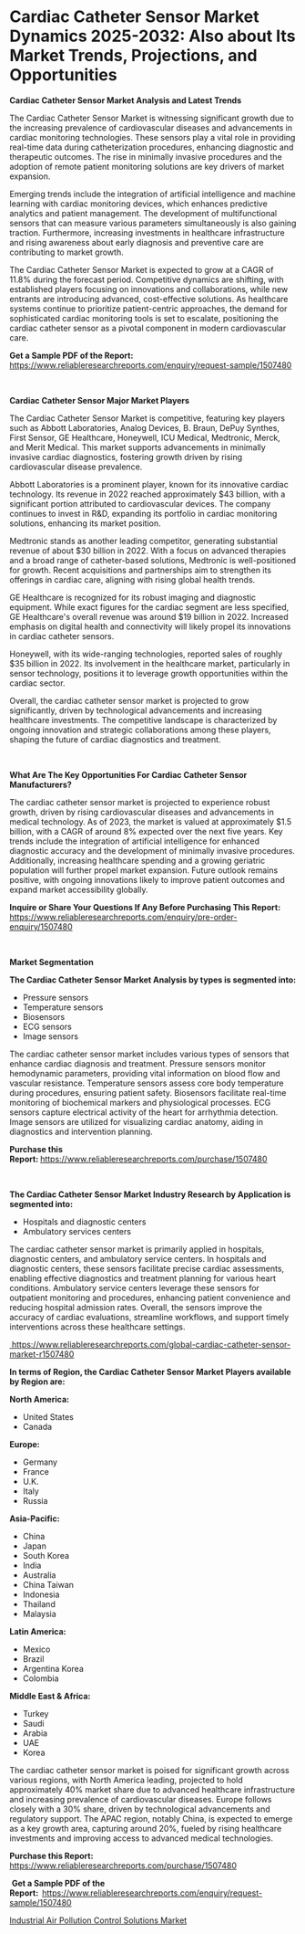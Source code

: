<p><h1>Cardiac Catheter Sensor Market Dynamics 2025-2032: Also about Its Market Trends, Projections, and Opportunities</h1></p><p><strong>Cardiac Catheter Sensor Market Analysis and Latest Trends</strong></p>
<p><p>The Cardiac Catheter Sensor Market is witnessing significant growth due to the increasing prevalence of cardiovascular diseases and advancements in cardiac monitoring technologies. These sensors play a vital role in providing real-time data during catheterization procedures, enhancing diagnostic and therapeutic outcomes. The rise in minimally invasive procedures and the adoption of remote patient monitoring solutions are key drivers of market expansion.</p><p>Emerging trends include the integration of artificial intelligence and machine learning with cardiac monitoring devices, which enhances predictive analytics and patient management. The development of multifunctional sensors that can measure various parameters simultaneously is also gaining traction. Furthermore, increasing investments in healthcare infrastructure and rising awareness about early diagnosis and preventive care are contributing to market growth.</p><p>The Cardiac Catheter Sensor Market is expected to grow at a CAGR of 11.8% during the forecast period. Competitive dynamics are shifting, with established players focusing on innovations and collaborations, while new entrants are introducing advanced, cost-effective solutions. As healthcare systems continue to prioritize patient-centric approaches, the demand for sophisticated cardiac monitoring tools is set to escalate, positioning the cardiac catheter sensor as a pivotal component in modern cardiovascular care.</p></p>
<p><strong>Get a Sample PDF of the Report:&nbsp;</strong> <a href="https://www.reliableresearchreports.com/enquiry/request-sample/1507480?utm_campaign=2652&utm_medium=2&utm_source=Github&utm_content=ia&utm_term=23032025&utm_id=cardiac-catheter-sensor">https://www.reliableresearchreports.com/enquiry/request-sample/1507480</a></p>
<p>&nbsp;</p>
<p><strong>Cardiac Catheter Sensor Major Market Players</strong></p>
<p><p>The Cardiac Catheter Sensor Market is competitive, featuring key players such as Abbott Laboratories, Analog Devices, B. Braun, DePuy Synthes, First Sensor, GE Healthcare, Honeywell, ICU Medical, Medtronic, Merck, and Merit Medical. This market supports advancements in minimally invasive cardiac diagnostics, fostering growth driven by rising cardiovascular disease prevalence.</p><p>Abbott Laboratories is a prominent player, known for its innovative cardiac technology. Its revenue in 2022 reached approximately $43 billion, with a significant portion attributed to cardiovascular devices. The company continues to invest in R&D, expanding its portfolio in cardiac monitoring solutions, enhancing its market position.</p><p>Medtronic stands as another leading competitor, generating substantial revenue of about $30 billion in 2022. With a focus on advanced therapies and a broad range of catheter-based solutions, Medtronic is well-positioned for growth. Recent acquisitions and partnerships aim to strengthen its offerings in cardiac care, aligning with rising global health trends.</p><p>GE Healthcare is recognized for its robust imaging and diagnostic equipment. While exact figures for the cardiac segment are less specified, GE Healthcare's overall revenue was around $19 billion in 2022. Increased emphasis on digital health and connectivity will likely propel its innovations in cardiac catheter sensors.</p><p>Honeywell, with its wide-ranging technologies, reported sales of roughly $35 billion in 2022. Its involvement in the healthcare market, particularly in sensor technology, positions it to leverage growth opportunities within the cardiac sector.</p><p>Overall, the cardiac catheter sensor market is projected to grow significantly, driven by technological advancements and increasing healthcare investments. The competitive landscape is characterized by ongoing innovation and strategic collaborations among these players, shaping the future of cardiac diagnostics and treatment.</p></p>
<p>&nbsp;</p>
<p><strong>What Are The Key Opportunities For Cardiac Catheter Sensor Manufacturers?</strong></p>
<p><p>The cardiac catheter sensor market is projected to experience robust growth, driven by rising cardiovascular diseases and advancements in medical technology. As of 2023, the market is valued at approximately $1.5 billion, with a CAGR of around 8% expected over the next five years. Key trends include the integration of artificial intelligence for enhanced diagnostic accuracy and the development of minimally invasive procedures. Additionally, increasing healthcare spending and a growing geriatric population will further propel market expansion. Future outlook remains positive, with ongoing innovations likely to improve patient outcomes and expand market accessibility globally.</p></p>
<p><strong>Inquire or Share Your Questions If Any Before Purchasing This Report:</strong> <a href="https://www.reliableresearchreports.com/enquiry/pre-order-enquiry/1507480?utm_campaign=2652&utm_medium=2&utm_source=Github&utm_content=ia&utm_term=23032025&utm_id=cardiac-catheter-sensor">https://www.reliableresearchreports.com/enquiry/pre-order-enquiry/1507480</a></p>
<p>&nbsp;</p>
<p><strong>Market Segmentation</strong></p>
<p><strong>The Cardiac Catheter Sensor Market Analysis by types is segmented into:</strong></p>
<p><ul><li>Pressure sensors</li><li>Temperature sensors</li><li>Biosensors</li><li>ECG sensors</li><li>Image sensors</li></ul></p>
<p><p>The cardiac catheter sensor market includes various types of sensors that enhance cardiac diagnosis and treatment. Pressure sensors monitor hemodynamic parameters, providing vital information on blood flow and vascular resistance. Temperature sensors assess core body temperature during procedures, ensuring patient safety. Biosensors facilitate real-time monitoring of biochemical markers and physiological processes. ECG sensors capture electrical activity of the heart for arrhythmia detection. Image sensors are utilized for visualizing cardiac anatomy, aiding in diagnostics and intervention planning.</p></p>
<p><strong>Purchase this Report:&nbsp;</strong><a href="https://www.reliableresearchreports.com/purchase/1507480?utm_campaign=2652&utm_medium=2&utm_source=Github&utm_content=ia&utm_term=23032025&utm_id=cardiac-catheter-sensor">https://www.reliableresearchreports.com/purchase/1507480</a></p>
<p>&nbsp;</p>
<p><strong>The Cardiac Catheter Sensor Market Industry Research by Application is segmented into:</strong></p>
<p><ul><li>Hospitals and diagnostic centers</li><li>Ambulatory services centers</li></ul></p>
<p><p>The cardiac catheter sensor market is primarily applied in hospitals, diagnostic centers, and ambulatory service centers. In hospitals and diagnostic centers, these sensors facilitate precise cardiac assessments, enabling effective diagnostics and treatment planning for various heart conditions. Ambulatory service centers leverage these sensors for outpatient monitoring and procedures, enhancing patient convenience and reducing hospital admission rates. Overall, the sensors improve the accuracy of cardiac evaluations, streamline workflows, and support timely interventions across these healthcare settings.</p></p>
<p><a href="https://www.reliableresearchreports.com/global-cardiac-catheter-sensor-market-r1507480?utm_campaign=2652&utm_medium=2&utm_source=Github&utm_content=ia&utm_term=23032025&utm_id=cardiac-catheter-sensor">&nbsp;https://www.reliableresearchreports.com/global-cardiac-catheter-sensor-market-r1507480</a></p>
<p><strong>In terms of Region, the Cardiac Catheter Sensor Market Players available by Region are:</strong></p>
<p>
    <p> <strong> North America: </strong>
        <ul>
            <li>United States</li>
            <li>Canada</li>
        </ul>
        </p> 
    <p> <strong> Europe: </strong>
        <ul>
            <li>Germany</li>
            <li>France</li>
            <li>U.K.</li>
            <li>Italy</li>
            <li>Russia</li>
        </ul>
        </p> 
    <p> <strong> Asia-Pacific: </strong>
        <ul>
            <li>China</li>
            <li>Japan</li>
            <li>South Korea</li>
            <li>India</li>
            <li>Australia</li>
            <li>China Taiwan</li>
            <li>Indonesia</li>
            <li>Thailand</li>
            <li>Malaysia</li>
        </ul>
        </p> 
    <p> <strong> Latin America: </strong>
        <ul>
            <li>Mexico</li>
            <li>Brazil</li>
            <li>Argentina Korea</li>
            <li>Colombia</li>
        </ul>
        </p> 
    <p> <strong> Middle East & Africa: </strong>
        <ul>
            <li>Turkey</li>
            <li>Saudi</li>
            <li>Arabia</li>
            <li>UAE</li>
            <li>Korea</li>
        </ul>
    </p>
    </p>
<p><p>The cardiac catheter sensor market is poised for significant growth across various regions, with North America leading, projected to hold approximately 40% market share due to advanced healthcare infrastructure and increasing prevalence of cardiovascular diseases. Europe follows closely with a 30% share, driven by technological advancements and regulatory support. The APAC region, notably China, is expected to emerge as a key growth area, capturing around 20%, fueled by rising healthcare investments and improving access to advanced medical technologies.</p></p>
<p><strong>Purchase this Report: </strong><a href="https://www.reliableresearchreports.com/purchase/1507480?utm_campaign=2652&utm_medium=2&utm_source=Github&utm_content=ia&utm_term=23032025&utm_id=cardiac-catheter-sensor">https://www.reliableresearchreports.com/purchase/1507480</a></p>
<p>&nbsp;<strong>Get a Sample PDF of the Report:&nbsp;&nbsp;</strong><a href="https://www.reliableresearchreports.com/enquiry/request-sample/1507480?utm_campaign=2652&utm_medium=2&utm_source=Github&utm_content=ia&utm_term=23032025&utm_id=cardiac-catheter-sensor">https://www.reliableresearchreports.com/enquiry/request-sample/1507480</a></p>
<p><strong></strong></p>
<p><p><a href="https://github.com/chaturberville8181/Market-Research-Report-List-1/blob/main/industrial-air-pollution-control-solutions-market.md?utm_campaign=2652&utm_medium=2&utm_source=Github&utm_content=ia&utm_term=23032025&utm_id=cardiac-catheter-sensor">Industrial Air Pollution Control Solutions Market</a></p></p>